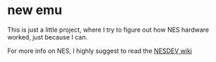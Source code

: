 # new emu

This is just a little project, where I try to figure out
how NES hardware worked, just because I can.

For more info on NES, I highly suggest to read the [NESDEV wiki](https://wiki.nesdev.com/w/index.php?title=Nesdev_Wiki)

